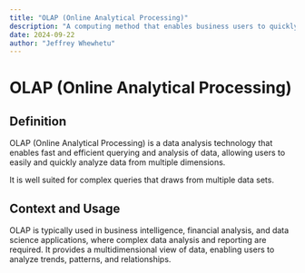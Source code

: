 ```yaml
---
title: "OLAP (Online Analytical Processing)"
description: "A computing method that enables business users to quickly answer to multi-dimentional analytical queries"
date: 2024-09-22
author: "Jeffrey Whewhetu"
---
```


# OLAP (Online Analytical Processing)

## Definition

OLAP (Online Analytical Processing) is a data analysis technology that enables fast and efficient querying and analysis of data, allowing users to easily and quickly analyze data from multiple dimensions.

It is well suited for complex queries that draws from multiple data sets.

## Context and Usage

OLAP is typically used in business intelligence, financial analysis, and data science applications, where complex data analysis and reporting are required. It provides a multidimensional view of data, enabling users to analyze trends, patterns, and relationships.

